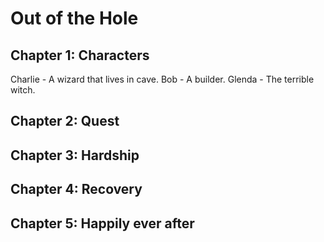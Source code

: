 # Out of the Hole

## Chapter 1: Characters

Charlie - A wizard that lives in cave.
Bob - A builder.
Glenda - The terrible witch.

## Chapter 2: Quest


## Chapter 3: Hardship


## Chapter 4: Recovery


## Chapter 5: Happily ever after

